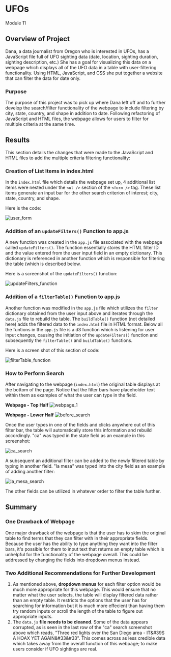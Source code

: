 # UFOs
Module 11

## Overview of Project
Dana, a data journalist from Oregon who is interested in UFOs, has a JavaScript file full of UFO sighting data (date, location, sighting duration, sighting description, etc.) She has a goal for visualizing this data on a webpage which displays all of the UFO data in a table with user-filtering functionality. Using HTML, JavaScript, and CSS she put together a website that can filter the data for date only.

### Purpose
The purpose of this project was to pick up where Dana left off and to further develop the search/filter functionality of the webpage to include filtering by city, state, country, and shape in addition to date. Following refactoring of JavaScript and HTML files, the webpage allows for users to filter for multiple criteria at the same time.

## Results
This section details the changes that were made to the JavaScript and HTML files to add the multiple criteria filtering functionality:

### Creation of List Items in index.html
In the `index.html` file which details the webpage set up, 4 additional list items were nested under the `<ul />` section of the `<form />` tag. These list items generate an input bar for the other search criterion of interest; city, state, country, and shape.

Here is the code:

![user_form](https://user-images.githubusercontent.com/107309793/187806023-e70ec80b-40f2-4f2d-8901-f1a28ab8ccc5.png)

### Addition of an `updateFilters()` Function to app.js
A new function was created in the `app.js` file associated with the webpage called `updateFilters()`. The function essentially stores the HTML filter ID and the value entered from the user input field in an empty dictionary. This dictionary is referenced in another function which is responsible for filtering the table (which is described below.

Here is a screenshot of the `updateFilters()` function:

![updateFilters_function](https://user-images.githubusercontent.com/107309793/187806648-52eed2cd-04a5-41ff-9037-ce122fecdb99.png)

### Addition of a `filterTable()` Function to app.js
Another function was modified in the `app.js` file which utilizes the `filter` dictionary obtained from the user input above and iterates through the `data.js` file to rebuild the table. The `buildTable()` function (not detailed here) adds the filtered data to the `index.html` file in HTML format. Below all the funtions in the `app.js` file is a d3 function which is listening for user input changes, causing the initiation of the `updateFilters()` function and subsequently the `filterTable()` and `buildTable()` functions.

Here is a screen shot of this section of code:

![filterTable_function](https://user-images.githubusercontent.com/107309793/187807617-5d39a7c1-90a8-4a27-b328-106d0a0d297d.png)

### How to Perform Search
After navigating to the webpage (`index.html`) the original table displays at the bottom of the page. Notice that the filter bars have placeholder text within them as examples of what the user can type in the field.

**Webpage - Top Half**
![webpage_1](https://user-images.githubusercontent.com/107309793/187810221-6f9bccbd-ee97-4d4c-9f42-919226f82ff2.png)

**Webpage - Lower Half**
![before_search](https://user-images.githubusercontent.com/107309793/187808205-161b1a13-5987-4b69-97ff-7578ced43712.png)

Once the user types in one of the fields and clicks anywhere out of this filter bar, the table will automatically store this information and rebuild accordingly. "ca" was typed in the state field as an example in this screenshot:

![ca_search](https://user-images.githubusercontent.com/107309793/187808334-0093ddfe-10e2-4681-82eb-83ffd4cb99b7.png)

A subsequent an additional filter can be added to the newly filtered table by typing in another field. "la mesa" was typed into the city field as an example of adding another filter:

![la_mesa_search](https://user-images.githubusercontent.com/107309793/187808432-140c76b3-9f48-436b-a719-b13770d60162.png)

The other fields can be utilized in whatever order to filter the table further.

## Summary

### One Drawback of Webpage
One major drawback of the webpage is that the user has to skim the original table to find terms that they can filter with in their appropriate fields. Because the user has the ability to type anything they want into the filter bars, it's possible for them to input text that returns an empty table which is unhelpful for the functionality of the webpage overall. This could be addressed by changing the fields into dropdown menus instead.

### Two Additional Recommendations for Further Development
1) As mentioned above, **dropdown menus** for each filter option would be much more appropriate for this webpage. This would ensure that no matter what the user selects, the table will display filtered data rather than an empty table. It restricts the options that the user has for searching for information but it is much more effecient than having them try random inputs or scroll the length of the table to figure out appropriate inputs.
2) The `data.js` **file needs to be cleaned**. Some of the data appears corrupted, as is seen in the last row of the "ca" search screenshot above which reads, "Three red lights over the San Diego area - IT&#39S A HOAX YET AGAIN&#33&#33". This comes across as less credible data which takes away from the overall function of this webpage; to make users consider if UFO sightings are real.

